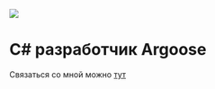 ![](https://github.com/LuisanArgoose/LuisanAroose/blob/main/ArgooseLogo.png)
# C# разработчик Argoose
Связаться со мной можно [тут](https://t.me/LuisanArgoose)
